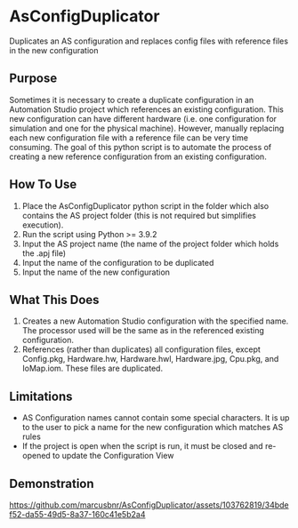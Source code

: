 # AsConfigDuplicator
Duplicates an AS configuration and replaces config files with reference files in the new configuration

## Purpose
Sometimes it is necessary to create a duplicate configuration in an Automation Studio project which references an existing configuration. This new configuration can have different hardware (i.e. one configuration for simulation and one for the physical machine). However, manually replacing each new configuration file with a reference file can be very time consuming. The goal of this python script is to automate the process of creating a new reference configuration from an existing configuration.

## How To Use
1. Place the AsConfigDuplicator python script in the folder which also contains the AS project folder (this is not required but simplifies execution).
2. Run the script using Python >= 3.9.2
3. Input the AS project name (the name of the project folder which holds the .apj file)
4. Input the name of the configuration to be duplicated
5. Input the name of the new configuration

## What This Does
1. Creates a new Automation Studio configuration with the specified name. The processor used will be the same as in the referenced existing configuration.
2. References (rather than duplicates) all configuration files, except Config.pkg, Hardware.hw, Hardware.hwl, Hardware.jpg, Cpu.pkg, and IoMap.iom. These files are duplicated.

## Limitations
* AS Configuration names cannot contain some special characters. It is up to the user to pick a name for the new configuration which matches AS rules
* If the project is open when the script is run, it must be closed and re-opened to update the Configuration View

## Demonstration
https://github.com/marcusbnr/AsConfigDuplicator/assets/103762819/34bdef52-da55-49d5-8a37-160c41e5b2a4
